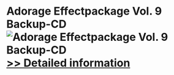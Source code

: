 # Adorage Effectpackage Vol. 9 Backup-CD<br />![Adorage Effectpackage Vol. 9 Backup-CD](https://mycommerce.akamaized.net/api/pimages/P300052529/BIG/300052529.JPG)<br />[>> Detailed information](https://secure.element5.com/esales/product.html?productid=300052529&affiliateid=200057808)